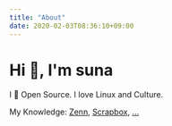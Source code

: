 ```yaml
---
title: "About"
date: 2020-02-03T08:36:10+09:00
---
```

# Hi 🙋‍, I'm suna
I 💛 Open Source. I love Linux and Culture.  

My Knowledge: [Zenn](https://zenn.dev/dativus), [Scrapbox](https://scrapbox.io/suna-64354306/), [...](https://ghsable.github.io/sunanet/sunatter/)
